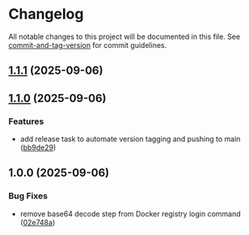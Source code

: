 # Changelog

All notable changes to this project will be documented in this file. See [commit-and-tag-version](https://github.com/absolute-version/commit-and-tag-version) for commit guidelines.

## [1.1.1](https://github.com/theater-improrama/html2pdf-server/compare/v1.1.0...v1.1.1) (2025-09-06)

## [1.1.0](https://github.com/theater-improrama/html2pdf-server/compare/v1.0.0...v1.1.0) (2025-09-06)


### Features

* add release task to automate version tagging and pushing to main ([bb9de29](https://github.com/theater-improrama/html2pdf-server/commit/bb9de295a6c954b12ca5ed445d67fa0d5e0cfb32))

## 1.0.0 (2025-09-06)


### Bug Fixes

* remove base64 decode step from Docker registry login command ([02e748a](https://github.com/theater-improrama/html2pdf-server/commit/02e748aa06614b71abb5bca05107acc4f39e65fa))
